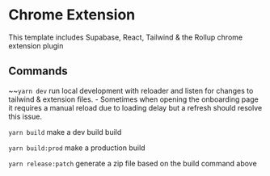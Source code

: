 # Chrome Extension

This template includes Supabase, React, Tailwind & the Rollup chrome extension
plugin

## Commands

~~`yarn dev` run local development with reloader and listen for changes to
tailwind & extension files. - Sometimes when opening the onboarding page it requires a manual reload due to loading delay but a refresh should resolve this issue.

`yarn build` make a dev build build

`yarn build:prod` make a production build

`yarn release:patch` generate a zip file based on the build command above
